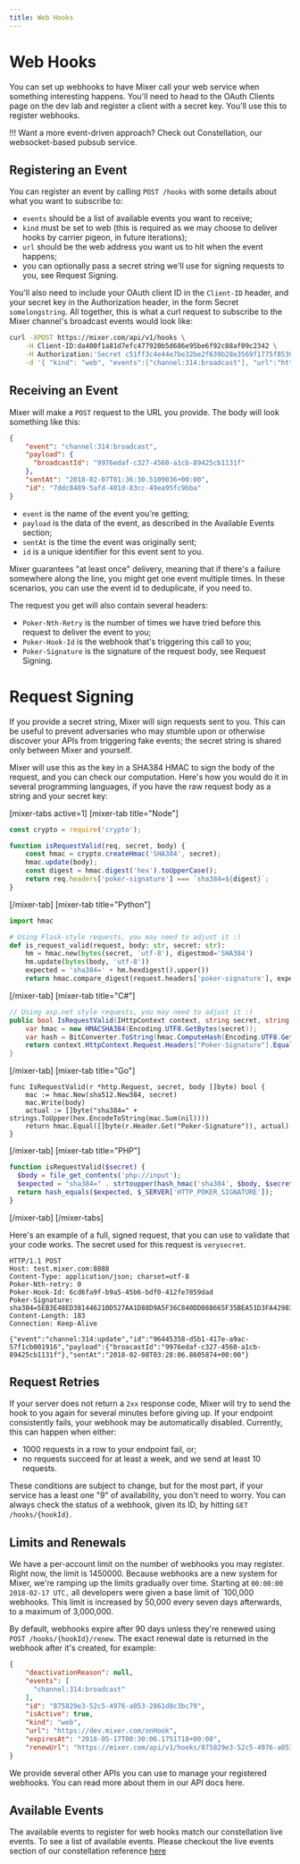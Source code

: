 ```yaml
---
title: Web Hooks
---
```


# Web Hooks

You can set up webhooks to have Mixer call your web service when something interesting happens. You'll need to head to the OAuth Clients page on the dev lab and register a client with a secret key. You'll use this to register webhooks.

!!! Want a more event-driven approach? Check out Constellation, our websocket-based pubsub service.

## Registering an Event
You can register an event by calling `POST /hooks` with some details about what you want to subscribe to:

* `events` should be a list of available events you want to receive;
* `kind` must be set to web (this is required as we may choose to deliver hooks by carrier pigeon, in future iterations);
* `url` should be the web address you want us to hit when the event happens;
* you can optionally pass a secret string we'll use for signing requests to you, see Request Signing.

You'll also need to include your OAuth client ID in the `Client-ID` header, and your secret key in the Authorization header, in the form Secret `somelongstring`. All together, this is what a curl request to subscribe to the Mixer channel's broadcast events would look like:

```bash
curl -XPOST https://mixer.com/api/v1/hooks \
    -H Client-ID:da400f1a81d7efc477920b5d686e95be6f92c88af09c2342 \
    -H Authorization:'Secret c51ff3c4e44e7be32be2f639b28e3569f1775f8530b95a5d972ace2cb9310ab8' \
    -d '{ "kind": "web", "events":["channel:314:broadcast"], "url":"https://dev.mixer.com/onHook" }'
```
## Receiving an Event
Mixer will make a `POST` request to the URL you provide. The body will look something like this:
```json
{
    "event": "channel:314:broadcast",
    "payload": {
      "broadcastId": "9976edaf-c327-4560-a1cb-89425cb1131f"
    },
    "sentAt": "2018-02-07T01:36:30.5109036+00:00",
    "id": "7ddc8489-5afd-401d-83cc-49ea95fc9bba"
}
```
* `event` is the name of the event you're getting;
* `payload` is the data of the event, as described in the Available Events section;
* `sentAt` is the time the event was originally sent;
* `id` is a unique identifier for this event sent to you.

Mixer guarantees "at least once" delivery, meaning that if there's a failure somewhere along the line, you might get one event multiple times. In these scenarios, you can use the event id to deduplicate, if you need to.

The request you get will also contain several headers:

* `Poker-Nth-Retry` is the number of times we have tried before this request to deliver the event to you;
* `Poker-Hook-Id` is the webhook that's triggering this call to you;
* `Poker-Signature` is the signature of the request body, see Request Signing.

# Request Signing

If you provide a secret string, Mixer will sign requests sent to you. This can be useful to prevent adversaries who may stumble upon or otherwise discover your APIs from triggering fake events; the secret string is shared only between Mixer and yourself.

Mixer will use this as the key in a SHA384 HMAC to sign the body of the request, and you can check our computation. Here's how you would do it in several programming languages, if you have the raw request body as a string and your secret key:

[mixer-tabs active=1]
[mixer-tab title="Node"]
```javascript
const crypto = require('crypto');

function isRequestValid(req, secret, body) {
    const hmac = crypto.createHmac('SHA384', secret);
    hmac.update(body);
    const digest = hmac.digest('hex').toUpperCase();
    return req.headers['poker-signature'] === `sha384=${digest}`;
}
```
[/mixer-tab]
[mixer-tab title="Python"]
```python
import hmac

# Using Flask-style requests, you may need to adjust it :)
def is_request_valid(request, body: str, secret: str):
    hm = hmac.new(bytes(secret, 'utf-8'), digestmod='SHA384')
    hm.update(bytes(body, 'utf-8'))
    expected = 'sha384=' + hm.hexdigest().upper())
    return hmac.compare_digest(request.headers['poker-signature'], expected)
```
[/mixer-tab]
[mixer-tab title="C#"]
```cs
// Using asp.net style requests, you may need to adjust it :)
public bool IsRequestValid(IHttpContext context, string secret, string body) {
    var hmac = new HMACSHA384(Encoding.UTF8.GetBytes(secret));
    var hash = BitConverter.ToString(hmac.ComputeHash(Encoding.UTF8.GetBytes(body))).Replace("-", string.Empty);
    return context.HttpContext.Request.Headers["Poker-Signature"].Equals($"sha384={hash}");
}
```
[/mixer-tab]
[mixer-tab title="Go"]
```golang
func IsRequestValid(r *http.Request, secret, body []byte) bool {
	mac := hmac.New(sha512.New384, secret)
	mac.Write(body)
	actual := []byte("sha384=" + strings.ToUpper(hex.EncodeToString(mac.Sum(nil))))
	return hmac.Equal([]byte(r.Header.Get("Poker-Signature")), actual)
}
```
[/mixer-tab]
[mixer-tab title="PHP"]
```php
function isRequestValid($secret) {
  $body = file_get_contents('php://input');
  $expected = "sha384=" . strtoupper(hash_hmac('sha384', $body, $secret));
  return hash_equals($expected, $_SERVER['HTTP_POKER_SIGNATURE']);
}
```
[/mixer-tab]
[/mixer-tabs]

Here's an example of a full, signed request, that you can use to validate that your code works. The secret used for this request is `verysecret`.
```http
HTTP/1.1 POST
Host: test.mixer.com:8888
Content-Type: application/json; charset=utf-8
Poker-Nth-retry: 0
Poker-Hook-Id: 6cd6fa9f-b9a5-45b6-bdf0-412fe7859dad
Poker-Signature: sha384=5EB3E48ED381446210D527AA1D88D9A5F36C840DD088665F35BEA51D3FA429837430E81973835774CC0AE69EEDE6AAE7
Content-Length: 183
Connection: Keep-Alive

{"event":"channel:314:update","id":"96445358-d5b1-417e-a9ac-57f1cb001916","payload":{"broacastId":"9976edaf-c327-4560-a1cb-89425cb1131f"},"sentAt":"2018-02-08T03:28:06.8605874+00:00"}
```
## Request Retries
If your server does not return a `2xx` response code, Mixer will try to send the hook to you again for several minutes before giving up. If your endpoint consistently fails, your webhook may be automatically disabled. Currently, this can happen when either:

* 1000 requests in a row to your endpoint fail, or;
* no requests succeed for at least a week, and we send at least 10 requests.

These conditions are subject to change, but for the most part, if your service has a least one "9" of availability, you don't need to worry. You can always check the status of a webhook, given its ID, by hitting `GET /hooks/{hookId}`.

## Limits and Renewals
We have a per-account limit on the number of webhooks you may register. Right now, the limit is 1450000. Because webhooks are a new system for Mixer, we're ramping up the limits gradually over time. Starting at `00:00:00 2018-02-17 UTC,` all developers were given a base limit of `100,000 webhooks. This limit is increased by 50,000 every seven days afterwards, to a maximum of 3,000,000.

By default, webhooks expire after 90 days unless they're renewed using `POST /hooks/{hookId}/renew`. The exact renewal date is returned in the webhook after it's created, for example:
```json
{
    "deactivationReason": null,
    "events": [
      "channel:314:broadcast"
    ],
    "id": "875829e3-52c5-4976-a053-2861d8c3bc79",
    "isActive": true,
    "kind": "web",
    "url": "https://dev.mixer.com/onHook",
    "expiresAt": "2018-05-17T00:30:06.1751718+00:00",
    "renewUrl": "https://mixer.com/api/v1/hooks/875829e3-52c5-4976-a053-2861d8c3bc79/renew"
}
```
We provide several other APIs you can use to manage your registered webhooks. You can read more about them in our API docs here.

## Available Events
The available events to register for web hooks match our constellation live events. To see a list of available events. Please checkout the live events section of our constellation reference [here](/reference/constellation/events/live)
